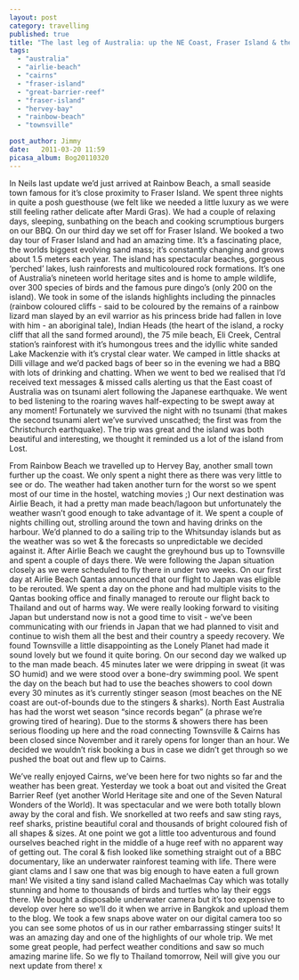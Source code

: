 ```yaml
---
layout: post
category: travelling
published: true
title: "The last leg of Australia: up the NE Coast, Fraser Island & the Great Barrier Reef!"
tags: 
  - "australia"
  - "airlie-beach"
  - "cairns"
  - "fraser-island"
  - "great-barrier-reef"
  - "fraser-island"
  - "hervey-bay"
  - "rainbow-beach"
  - "townsville"

post_author: Jimmy
date:   2011-03-20 11:59
picasa_album: Bog20110320
---
```

In Neils last update we’d just arrived at Rainbow Beach, a small seaside town famous for it’s close proximity to Fraser Island. We spent three nights in quite a posh guesthouse (we felt like we needed a little luxury as we were still feeling rather delicate after Mardi Gras). We had a couple of relaxing days, sleeping, sunbathing on the beach and cooking scrumptious burgers on our BBQ. On our third day we set off for Fraser Island. We booked a two day tour of Fraser Island and had an amazing time. It’s a fascinating place, the worlds biggest evolving sand mass; it’s constantly changing and grows about 1.5 meters each year. The island has spectacular beaches, gorgeous ‘perched’ lakes, lush rainforests and multicoloured rock formations. It’s one of Australia’s nineteen world heritage sites and is home to ample wildlife, over 300 species of birds and the famous pure dingo’s (only 200 on the island). We took in some of the islands highlights including the pinnacles (rainbow coloured cliffs - said to be coloured by the remains of a rainbow lizard man slayed by an evil warrior as his princess bride had fallen in love with him - an aboriginal tale), Indian Heads (the heart of the island, a rocky cliff that all the sand formed around), the 75 mile beach, Eli Creek, Central station’s rainforest with it’s humongous trees and the idyllic white sanded Lake Mackenzie with it’s crystal clear water. We camped in little shacks at Dilli village and we’d packed bags of beer so in the evening we had a BBQ with lots of drinking and chatting. When we went to bed we realised that I’d received text messages & missed calls alerting us that the East coast of Australia was on tsunami alert following the Japanese earthquake. We went to bed listening to the roaring waves half-expecting to be swept away at any moment! Fortunately we survived the night with no tsunami (that makes the second tsunami alert we’ve survived unscathed; the first was from the Christchurch earthquake). The trip was great and the island was both beautiful and interesting, we thought it reminded us a lot of the island from Lost.

From Rainbow Beach we travelled up to Hervey Bay, another small town further up the coast. We only spent a night there as there was very little to see or do. The weather had taken another turn for the worst so we spent most of our time in the hostel, watching movies ;) Our next destination was Airlie Beach, it had a pretty man made beach/lagoon but unfortunately the weather wasn’t good enough to take advantage of it. We spent a couple of nights chilling out, strolling around the town and having drinks on the harbour. We’d planned to do a sailing trip to the Whitsunday islands but as the weather was so wet & the forecasts so unpredictable we decided against it. After Airlie Beach we caught the greyhound bus up to Townsville and spent a couple of days there. We were following the Japan situation closely as we were scheduled to fly there in under two weeks. On our first day at Airlie Beach Qantas announced that our flight to Japan was eligible to be rerouted. We spent a day on the phone and had multiple visits to the Qantas booking office and finally managed to reroute our flight back to Thailand and out of harms way. We were really looking forward to visiting Japan but understand now is not a good time to visit - we’ve been communicating with our friends in Japan that we had planned to visit and continue to wish them all the best and their country a speedy recovery. We found Townsville a little disappointing as the Lonely Planet had made it sound lovely but we found it quite boring. On our second day we walked up to the man made beach. 45 minutes later we were dripping in sweat (it was SO humid) and we were stood over a bone-dry swimming pool. We spent the day on the beach but had to use the beaches showers to cool down every 30 minutes as it’s currently stinger season (most beaches on the NE coast are out-of-bounds due to the stingers & sharks). North East Australia has had the worst wet season “since records began” (a phrase we’re growing tired of hearing). Due to the storms & showers there has been serious flooding up here and the road connecting Townsville & Cairns has been closed since November and it rarely opens for longer than an hour. We decided we wouldn’t risk booking a bus in case we didn’t get through so we pushed the boat out and flew up to Cairns.

We’ve really enjoyed Cairns, we’ve been here for two nights so far and the weather has been great. Yesterday we took a boat out and visited the Great Barrier Reef (yet another World Heritage site and one of the Seven Natural Wonders of the World). It was spectacular and we were both totally blown away by the coral and fish. We snorkelled at two reefs and saw sting rays, reef sharks, pristine beautiful coral and thousands of bright coloured fish of all shapes & sizes. At one point we got a little too adventurous and found ourselves beached right in the middle of a huge reef with no apparent way of getting out. The coral & fish looked like something straight out of a BBC documentary, like an underwater rainforest teaming with life. There were giant clams and I saw one that was big enough to have eaten a full grown man! We visited a tiny sand island called Machaelmas Cay which was totally stunning and home to thousands of birds and turtles who lay their eggs there. We bought a disposable underwater camera but it’s too expensive to develop over here so we’ll do it when we arrive in Bangkok and upload them to the blog. We took a few snaps above water on our digital camera too so you can see some photos of us in our rather embarrassing stinger suits! It was an amazing day and one of the highlights of our whole trip. We met some great people, had perfect weather conditions and saw so much amazing marine life. So we fly to Thailand tomorrow, Neil will give you our next update from there! x

